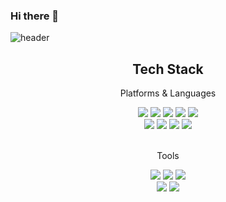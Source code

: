 ### Hi there 👋

![header](https://capsule-render.vercel.app/api?type=Soft&text=MooJun's&nbsp;&nbsp;github)


   <div align="center">
   <h2>Tech Stack</h2>
 <p>Platforms & Languages</p>

 <img src="https://img.shields.io/badge/Java-007396?style=flat&logo=Java&logoColor=white" />

 <img src="https://img.shields.io/badge/HTML5-E34F26?style=flat&logo=HTML5&logoColor=white" />

 <img src="https://img.shields.io/badge/CSS3-1572B6?style=flat&logo=CSS3&logoColor=white" />

 <img src="https://img.shields.io/badge/JavaScript-F7DF1E?style=flat&logo=JavaScript&logoColor=white"/>

 <img src="https://img.shields.io/badge/React-61DAFB?style=flat&logo=React&logoColor=white"/>
<br>
 <img src="https://img.shields.io/badge/jQuery-0769AD?style=flat&logo=jQuery&logoColor=white"/>

 <img src="https://img.shields.io/badge/Oracle-F80000?style=flat&logo=Oracle&logoColor=white"/>

 <img src="https://img.shields.io/badge/Spring-6DB33F?style=flat&logo=Spring&logoColor=white"/>

  <img src="https://img.shields.io/badge/JSON-000000?style=flat&logo=JSON&logoColor=white"/>

 <br>
<br>
  <p>Tools</p>

 <img src="https://img.shields.io/badge/Eclipse IDE-2C2255?style=flat&logo=Eclipse IDE&logoColor=white"/>

 <img src="https://img.shields.io/badge/Apache Tomcat-F8DC75?style=flat&logo=Apache Tomcat&logoColor=white"/>

 <img src="https://img.shields.io/badge/Visual Studio Code-007ACC?style=flat&logo=Visual Studio Code&logoColor=white"/>

<br>
 <img src="https://img.shields.io/badge/Apache NetBeans IDE-1B6AC6?style=flat&logo=Apache NetBeans IDE&logoColor=white"/>

<img src="https://img.shields.io/badge/GitHub-181717?style=flat&logo=GitHub&logoColor=white"/>


 <br>
  <br>
